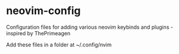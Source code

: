 # neovim-config
Configuration files for adding various neovim keybinds and plugins - inspired by ThePrimeagen

Add these files in a folder at ~/.config/nvim
